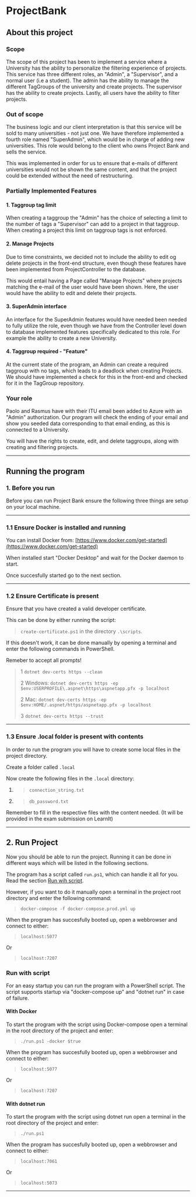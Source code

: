 # ProjectBank

## About this project

### Scope

The scope of this project has been to implement a service where a University has the
ability to personalize the filtering experience of projects.
This service has three different roles, an "Admin", a "Supervisor", and a normal user (i.e a student).
The admin has the ability to manage the different TagGroups of the university and create projects.
The supervisor has the ability to create projects. Lastly, all users have the ability to filter projects.

### Out of scope

The business logic and our client interpretation is that this service will be sold to many universities - not just one. We have therefore implemented a fourth role named "SuperAdmin", which would be in charge of adding new universities. This role would belong to the client who owns Project Bank and sells the service.

This was implemented in order for us to ensure that e-mails of different universities would not be shown the same content, and that the project could be extended without the need of restructuring.

### Partially Implemented Features

#### 1. Taggroup tag limit

When creating a taggroup the "Admin" has the choice of selecting a limit to the number of tags a "Supervisor" can add to a project in that taggroup.
When creating a project this limit on taggroup tags is not enforced.

#### 2. Manage Projects

Due to time constraints, we decided not to include the ability to edit og delete projects in the front-end structure, even though these features have been implemented from ProjectController to the database.

This would entail having a Page called "Manage Projects" where projects matching the e-mail of the user would have been shown.
Here, the user would have the ability to edit and delete their projects.

#### 3. SuperAdmin interface

An interface for the SuperAdmin features would have needed been needed to fully utilize the role, even though we have from the Controller level down to database implemented features specifically dedicated to this role. For example the ability to create a new University.  

#### 4. Taggroup required - "Feature"

At the current state of the program, an Admin can create a required taggroup with no tags, which leads to a deadlock when creating Projects.
We should have implemented a check for this in the front-end and checked for it in the TagGroup repository.

### Your role

Paolo and Rasmus have with their ITU email been added to Azure with an "Admin" authorization.
Our program will check the ending of your email and show you seeded data corresponding to that email ending, as this is connected to a University.

You will have the rights to create, edit, and delete taggroups, along with creating and filtering projects.  

---

## Running the program

### 1. Before you run

Before you can run Project Bank ensure the following three things are setup on your local machine.

---

### 1.1 Ensure Docker is installed and running

You can install Docker from: [https://www.docker.com/get-started](https://www.docker.com/get-started)

When installed start "Docker Desktop" and wait for the Docker daemon to start.

Once succesfully started go to the next section.

---

### 1.2 Ensure Certificate is present

Ensure that you have created a valid developer certificate.

This can be done by either running the script:

>``create-certificate.ps1`` in the directory ``.\scripts``.

If this doesn't work, it can be done manually by opening a terminal and enter the following commands in PowerShell.

Remeber to accept all prompts!

>1 ``dotnet dev-certs https --clean``
>
>2 Windows: ``dotnet dev-certs https -ep $env:USERPROFILE\.aspnet\https\aspnetapp.pfx -p localhost``
>
>2 Mac: ``dotnet dev-certs https -ep $env:HOME/.aspnet/https/aspnetapp.pfx -p localhost``
>
>3 ``dotnet dev-certs https --trust``

---

### 1.3 Ensure .local folder is present with contents

In order to run the program you will have to create some local files in the project directory.

Create a folder called ``.local``

Now create the following files in the ``.local`` directory:

1. > ``connection_string.txt``

2. > ``db_password.txt``

Remember to fill in the respective files with the content needed. (It will be provided in the exam submission on LearnIt)

---

## 2. Run Project

Now you should be able to run the project.
Running it can be done in different ways which will be listed in the following sections.

The program has a script called ``run.ps1``, which can handle it all for you. Read the section [Run wih script](#run-with-script).

However, if you want to do it manually open a terminal in the project root directory and enter the following command:

>``docker-compose -f docker-compose.prod.yml up``

When the program has succesfully booted up, open a webbrowser and connect to either:
>``localhost:5077``

Or

>``localhost:7207``

### Run with script

For an easy startup you can run the program with a PowerShell script. The script supports startup via "docker-compose up" and "dotnet run" in case of failure.

#### With Docker

To start the program with the script using Docker-compose open a terminal in the root directory of the project and enter:

>``./run.ps1 -docker $true``

When the program has succesfully booted up, open a webbrowser and connect to either:
>``localhost:5077``

Or

>``localhost:7207``

#### With dotnet run

To start the program with the script using dotnet run open a terminal in the root directory of the project and enter:

>``./run.ps1``

When the program has succesfully booted up, open a webbrowser and connect to either:
>``localhost:7061``

Or

>``localhost:5073``

---
